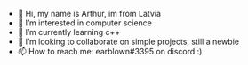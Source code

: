 - 👋 Hi, my name is Arthur, im from Latvia
- 👀 I’m interested in computer science
- 🌱 I’m currently learning c++
- 💞️ I’m looking to collaborate on simple projects, still a newbie 
- 📫 How to reach me: earblown#3395 on discord :)

<!---
earblown/earblown is a ✨ special ✨ repository because its `README.md` (this file) appears on your GitHub profile.
You can click the Preview link to take a look at your changes.
--->
